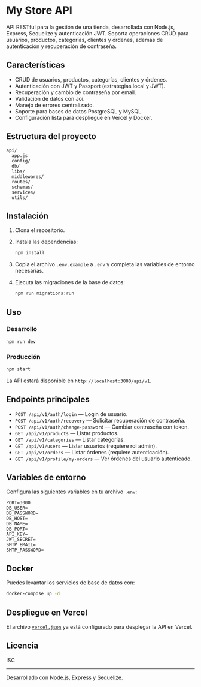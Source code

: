 # My Store API

API RESTful para la gestión de una tienda, desarrollada con Node.js, Express, Sequelize y autenticación JWT. Soporta operaciones CRUD para usuarios, productos, categorías, clientes y órdenes, además de autenticación y recuperación de contraseña.

## Características

- CRUD de usuarios, productos, categorías, clientes y órdenes.
- Autenticación con JWT y Passport (estrategias local y JWT).
- Recuperación y cambio de contraseña por email.
- Validación de datos con Joi.
- Manejo de errores centralizado.
- Soporte para bases de datos PostgreSQL y MySQL.
- Configuración lista para despliegue en Vercel y Docker.

## Estructura del proyecto

```
api/
  app.js
  config/
  db/
  libs/
  middlewares/
  routes/
  schemas/
  services/
  utils/
```

## Instalación

1. Clona el repositorio.
2. Instala las dependencias:

   ```sh
   npm install
   ```

3. Copia el archivo `.env.example` a `.env` y completa las variables de entorno necesarias.

4. Ejecuta las migraciones de la base de datos:

   ```sh
   npm run migrations:run
   ```

## Uso

### Desarrollo

```sh
npm run dev
```

### Producción

```sh
npm start
```

La API estará disponible en `http://localhost:3000/api/v1`.

## Endpoints principales

- `POST /api/v1/auth/login` — Login de usuario.
- `POST /api/v1/auth/recovery` — Solicitar recuperación de contraseña.
- `POST /api/v1/auth/change-password` — Cambiar contraseña con token.
- `GET /api/v1/products` — Listar productos.
- `GET /api/v1/categories` — Listar categorías.
- `GET /api/v1/users` — Listar usuarios (requiere rol admin).
- `GET /api/v1/orders` — Listar órdenes (requiere autenticación).
- `GET /api/v1/profile/my-orders` — Ver órdenes del usuario autenticado.

## Variables de entorno

Configura las siguientes variables en tu archivo `.env`:

```
PORT=3000
DB_USER=
DB_PASSWORD=
DB_HOST=
DB_NAME=
DB_PORT=
API_KEY=
JWT_SECRET=
SMTP_EMAIL=
SMTP_PASSWORD=
```

## Docker

Puedes levantar los servicios de base de datos con:

```sh
docker-compose up -d
```

## Despliegue en Vercel

El archivo [`vercel.json`](vercel.json) ya está configurado para desplegar la API en Vercel.

## Licencia

ISC

---

Desarrollado con Node.js, Express y Sequelize.
